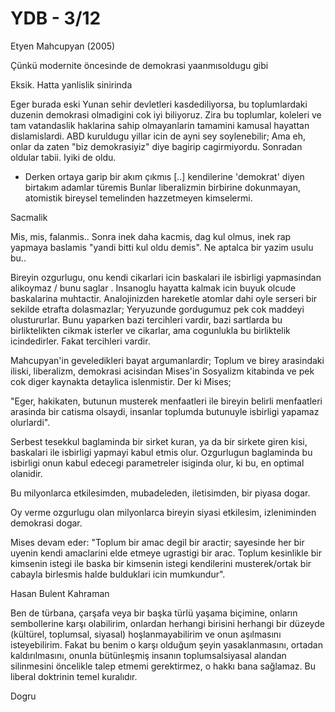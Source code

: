 # YDB - 3/12

Etyen Mahcupyan (2005)

Çünkü modernite öncesinde de demokrasi yaanmısoldugu gibi

Eksik. Hatta yanlislik sinirinda

Eger burada eski Yunan sehir devletleri kasdediliyorsa, bu toplumlardaki duzenin demokrasi olmadigini cok iyi biliyoruz. Zira bu toplumlar, koleleri ve tam vatandaslik haklarina sahip olmayanlarin tamamini kamusal hayattan dislamislardi. ABD kuruldugu yillar icin de ayni sey soylenebilir; Ama eh, onlar da zaten "biz demokrasiyiz" diye bagirip cagirmiyordu. Sonradan oldular tabii. Iyiki de oldu.

* Derken ortaya garip bir akım çıkmıs [..] kendilerine 'demokrat' diyen birtakım adamlar türemis Bunlar liberalizmin birbirine dokunmayan, atomistik bireysel temelinden hazzetmeyen kimselermi.

Sacmalik

Mis, mis, falanmis.. Sonra inek daha kacmis, dag kul olmus, inek rap yapmaya baslamis "yandi bitti kul oldu demis". Ne aptalca bir yazim usulu bu..

Bireyin ozgurlugu, onu kendi cikarlari icin baskalari ile isbirligi yapmasindan alikoymaz / bunu saglar . Insanoglu hayatta kalmak icin buyuk olcude baskalarina muhtactir. Analojinizden hareketle atomlar dahi oyle serseri bir sekilde etrafta dolasmazlar; Yeryuzunde gordugumuz pek cok maddeyi olustururlar. Bunu yaparken bazi tercihleri vardir, bazi sartlarda bu birliktelikten cikmak isterler ve cikarlar, ama cogunlukla bu birliktelik icindedirler. Fakat tercihleri vardir.

Mahcupyan'in geveledikleri bayat argumanlardir; Toplum ve birey arasindaki iliski, liberalizm, demokrasi acisindan Mises'in Sosyalizm kitabinda ve pek cok diger kaynakta detaylica islenmistir. Der ki Mises;

"Eger, hakikaten, butunun musterek menfaatleri ile bireyin belirli menfaatleri arasinda bir catisma olsaydi, insanlar toplumda butunuyle isbirligi yapamaz olurlardi".

Serbest tesekkul baglaminda bir sirket kuran, ya da bir sirkete giren kisi, baskalari ile isbirligi yapmayi kabul etmis olur. Ozgurlugun baglaminda bu isbirligi onun kabul edecegi parametreler isiginda olur, ki bu, en optimal olanidir.

Bu milyonlarca etkilesimden, mubadeleden, iletisimden, bir piyasa dogar.

Oy verme ozgurlugu olan milyonlarca bireyin siyasi etkilesim, izleniminden demokrasi dogar.

Mises devam eder: "Toplum bir amac degil bir aractir; sayesinde her bir uyenin kendi amaclarini elde etmeye ugrastigi bir arac. Toplum kesinlikle bir kimsenin istegi ile baska bir kimsenin istegi kendilerini musterek/ortak bir cabayla birlesmis halde bulduklari icin mumkundur".

Hasan Bulent Kahraman

Ben de türbana, çarşafa veya bir başka türlü yaşama biçimine, onların sembollerine karşı olabilirim, onlardan herhangi birisini herhangi bir düzeyde (kültürel, toplumsal, siyasal) hoşlanmayabilirim ve onun aşılmasını isteyebilirim. Fakat bu benim o karşı olduğum şeyin yasaklanmasını, ortadan kaldırılmasını, onunla bütünleşmiş insanın toplumsalsiyasal alandan silinmesini öncelikle talep etmemi gerektirmez, o hakkı bana sağlamaz. Bu liberal doktrinin temel kuralıdır.

Dogru

